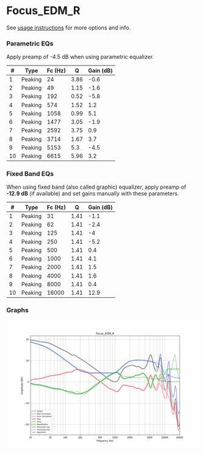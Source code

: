 # Focus_EDM_R
See [usage instructions](https://github.com/jaakkopasanen/AutoEq#usage) for more options and info.

### Parametric EQs
Apply preamp of -4.5 dB when using parametric equalizer.

|   # | Type    |   Fc (Hz) |    Q |   Gain (dB) |
|-----|---------|-----------|------|-------------|
|   1 | Peaking |        24 | 3.86 |        -0.6 |
|   2 | Peaking |        49 | 1.15 |        -1.6 |
|   3 | Peaking |       192 | 0.52 |        -5.8 |
|   4 | Peaking |       574 | 1.52 |         1.2 |
|   5 | Peaking |      1058 | 0.99 |         5.1 |
|   6 | Peaking |      1477 | 3.05 |        -1.9 |
|   7 | Peaking |      2592 | 3.75 |         0.9 |
|   8 | Peaking |      3714 | 1.67 |         3.7 |
|   9 | Peaking |      5153 | 5.3  |        -4.5 |
|  10 | Peaking |      6615 | 5.96 |         3.2 |

### Fixed Band EQs
When using fixed band (also called graphic) equalizer, apply preamp of **-12.9 dB** (if available) and set gains manually with these parameters.

|   # | Type    |   Fc (Hz) |    Q |   Gain (dB) |
|-----|---------|-----------|------|-------------|
|   1 | Peaking |        31 | 1.41 |        -1.1 |
|   2 | Peaking |        62 | 1.41 |        -2.4 |
|   3 | Peaking |       125 | 1.41 |        -4   |
|   4 | Peaking |       250 | 1.41 |        -5.2 |
|   5 | Peaking |       500 | 1.41 |         0.4 |
|   6 | Peaking |      1000 | 1.41 |         4.1 |
|   7 | Peaking |      2000 | 1.41 |         1.5 |
|   8 | Peaking |      4000 | 1.41 |         1.6 |
|   9 | Peaking |      8000 | 1.41 |         0.4 |
|  10 | Peaking |     16000 | 1.41 |        12.9 |

### Graphs
![](./Focus_EDM_R.png)
